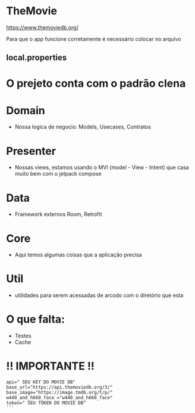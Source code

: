 # TheMovie
https://www.themoviedb.org/

Para que o app funcione corretamente é necessário colocar no arquivo
## local.properties



# O prejeto conta com o padrão clena
# Domain
  - Nossa logica de negocio: Models, Usecases, Contratos
# Presenter
  - Nossas views, estamos usando o MVI (model - View - Intent) que casa muito bem com o jetpack compose
# Data
  - Framework externos Room, Retrofit
# Core
  - Aqui temos algumas coisas que a aplicação precisa
# Util
  - utilidades para serem acessadas de arcodo com o diretório que esta
  
# O que falta:
 - Testes
 - Cache
 
 # !! IMPORTANTE !!
 ````
api=" SEU KEY DO MOVIE DB"
base_url="https://api.themoviedb.org/3/"
base_image="https://image.tmdb.org/t/p/"
w440_and_h660_face ="w440_and_h660_face"
token=" SEU TOKEN DO MOVIE DB"
```
